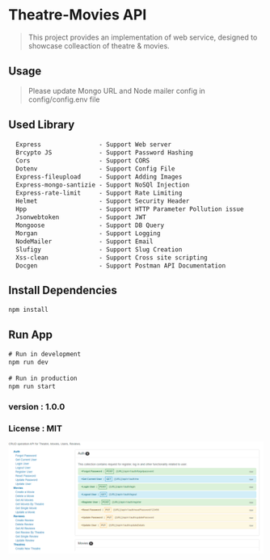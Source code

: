 # Theatre-Movies API

> This project provides an implementation of web service, designed to showcase colleaction of theatre & movies.

## Usage
> Please update Mongo URL and Node mailer config in config/config.env file

## Used Library

```
  Express                - Support Web server 
  Brcypto JS             - Support Password Hashing
  Cors                   - Support CORS 
  Dotenv                 - Support Config File
  Express-fileupload     - Support Adding Images
  Express-mongo-santizie - Support NoSQl Injection
  Express-rate-limit     - Support Rate Limiting
  Helmet                 - Support Security Header
  Hpp                    - Support HTTP Parameter Pollution issue
  Jsonwebtoken           - Support JWT
  Mongoose               - Support DB Query
  Morgan                 - Support Logging
  NodeMailer             - Support Email
  Slufigy                - Support Slug Creation
  Xss-clean              - Support Cross site scripting
  Docgen                 - Support Postman API Documentation

```


## Install Dependencies
```
npm install
```
## Run App
```
# Run in development
npm run dev

# Run in production
npm run start
```


### version : 1.0.0
### License : MIT


![Screenshot](Gizzy.png)



